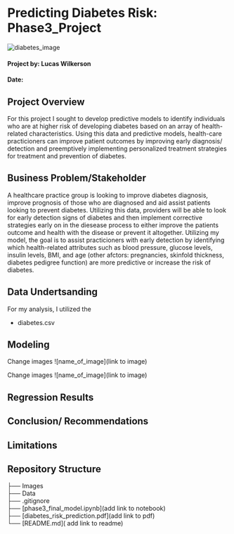 # Predicting Diabetes Risk: Phase3_Project

![diabetes_image]()


#### Project by: Lucas Wilkerson
#### Date: 

## Project Overview

For this project I sought to develop predictive models to identify individuals who are at higher risk of developing diabetes based on an array of health-related characteristics. Using this data and predictive models, health-care practicioners can improve patient outcomes by improving early diagnosis/ detection and preemptively implementing personalized treatment strategies for treatment and prevention of diabetes. 

## Business Problem/Stakeholder

A healthcare practice group is looking to improve diabetes diagnosis, improve prognosis of those who are diagnosed and aid assist patients looking to prevent diabetes. Utilizing this data, providers will be able to look for early detection signs of diabetes and then implement corrective strategies early on in the diesease process to either improve the patients outcome and health with the disease or prevent it altogether. Utilizing my model, the goal is to assist practicioners with early detection by identifying which health-related attributes such as blood pressure, glucose levels, insulin levels, BMI, and age (other afctors: pregnancies, skinfold thickness, diabetes pedigree function) are more predictive or increase the risk of diabetes. 


## Data Undertsanding 

For my analysis, I utilized the  
- diabetes.csv

       


## Modeling 

Change images
![name_of_image](link to image)

Change images
![name_of_image](link to image)


## Regression Results 




## Conclusion/ Recommendations 



## Limitations

 


## Repository Structure

├── Images    
├── Data   
├── .gitignore                                                                                                                   
├── [phase3_final_model.ipynb](add link to notebook)   
├── [diabetes_risk_prediction.pdf](add link to pdf)       
└── [README.md]( add link to readme)  